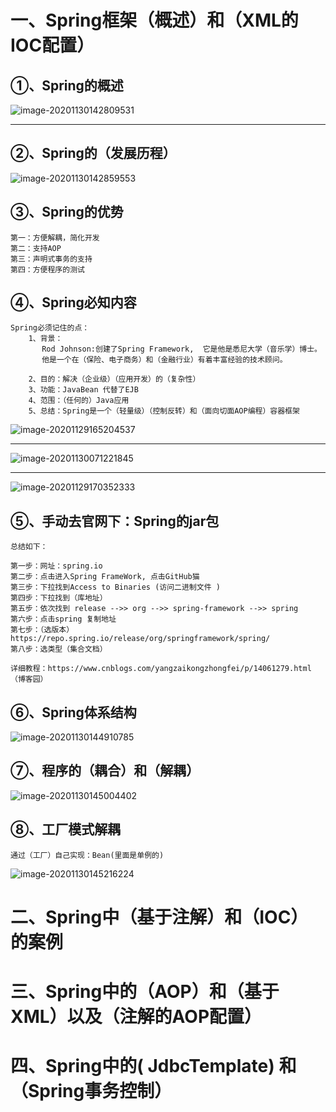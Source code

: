 # 一、Spring框架（概述）和（XML的IOC配置）

## ①、Spring的概述



![image-20201130142809531](https://gitee.com/sheep-are-flying-in-the-sky/my-picture/raw/master/picture3/image-20201130142809531.png)



---

## ②、Spring的（发展历程）

![image-20201130142859553](https://gitee.com/sheep-are-flying-in-the-sky/my-picture/raw/master/picture3/image-20201130142859553.png)



## ③、Spring的优势

~~~
第一：方便解耦，简化开发
第二：支持AOP
第三：声明式事务的支持
第四：方便程序的测试
~~~



## ④、Spring必知内容

~~~
Spring必须记住的点：
	1、背景：
	   Rod Johnson:创建了Spring Framework,  它是他是悉尼大学（音乐学）博士。
	   他是一个在（保险、电子商务）和（金融行业）有着丰富经验的技术顾问。
	   
    2、目的：解决（企业级）（应用开发）的（复杂性）
    3、功能：JavaBean 代替了EJB
    4、范围：（任何的）Java应用
    5、总结：Spring是一个（轻量级）（控制反转）和（面向切面AOP编程）容器框架
~~~



![image-20201129165204537](https://gitee.com/sheep-are-flying-in-the-sky/my-picture/raw/master/picture3/image-20201129165204537.png)

---



![image-20201130071221845](https://gitee.com/sheep-are-flying-in-the-sky/my-picture/raw/master/picture3/image-20201130071221845.png)



---



![image-20201129170352333](https://gitee.com/sheep-are-flying-in-the-sky/my-picture/raw/master/picture3/image-20201129170352333.png)





## ⑤、手动去官网下：Spring的jar包

```
总结如下：

第一步：网址：spring.io
第二步：点击进入Spring FrameWork, 点击GitHub猫
第三步：下拉找到Access to Binaries (访问二进制文件 )
第四步：下拉找到（库地址）
第五步：依次找到 release -->> org -->> spring-framework -->> spring
第六步：点击spring 复制地址
第七步：（选版本）https://repo.spring.io/release/org/springframework/spring/ 
第八步：选类型（集合文档）

详细教程：https://www.cnblogs.com/yangzaikongzhongfei/p/14061279.html  （博客园）
```



## ⑥、Spring体系结构

![image-20201130144910785](https://gitee.com/sheep-are-flying-in-the-sky/my-picture/raw/master/picture3/image-20201130144910785.png)



## ⑦、程序的（耦合）和（解耦）

![image-20201130145004402](https://gitee.com/sheep-are-flying-in-the-sky/my-picture/raw/master/picture3/image-20201130145004402.png)





## ⑧、工厂模式解耦

```
通过（工厂）自己实现：Bean(里面是单例的)
```

![image-20201130145216224](https://gitee.com/sheep-are-flying-in-the-sky/my-picture/raw/master/picture3/image-20201130145216224.png)







# 二、Spring中（基于注解）和（IOC）的案例











# 三、Spring中的（AOP）和（基于XML）以及（注解的AOP配置）



# 四、Spring中的( JdbcTemplate)  和 （Spring事务控制）